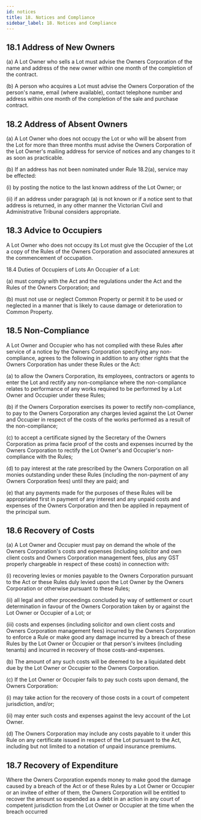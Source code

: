 ```yaml
---
id: notices
title: 18. Notices and Compliance
sidebar_label: 18. Notices and Compliance
---
```


## 18.1	Address of New Owners
(a)	A Lot Owner who sells a Lot must advise the Owners Corporation of the name and address of the new owner within one month of the completion of the contract.

(b)	A person who acquires a Lot must advise the Owners Corporation of the person's name, email (where available), contact telephone number and address within one month of the completion of the sale and purchase contract.

## 18.2	Address of Absent Owners
(a)	A Lot Owner who does not occupy the Lot or who will be absent from the Lot for more than three months must advise the Owners Corporation of the Lot Owner's mailing address for service of notices and any changes to it as soon as practicable.

(b)	If an address has not been nominated under Rule 18.2(a), service may be effected:

(i)	by posting the notice to the last known address of the Lot Owner; or

(ii)	if an address under paragraph (a) is not known or if a notice sent to that address is returned, in any other manner the Victorian Civil and Administrative Tribunal considers appropriate.

## 18.3	Advice to Occupiers
A Lot Owner who does not occupy its Lot must give the Occupier of the Lot a copy of the Rules of the Owners Corporation and associated annexures at the commencement of occupation.

18.4	Duties of Occupiers of Lots
An Occupier of a Lot:

(a)	must comply with the Act and the regulations under the Act and the Rules of the Owners Corporation; and

(b)	must not use or neglect Common Property or permit it to be used or neglected in a manner that is likely to cause damage or deterioration to Common Property.

## 18.5	Non-Compliance
A Lot Owner and Occupier who has not complied with these Rules after service of a notice by the Owners Corporation specifying any non-compliance, agrees to the following in addition to any other rights that the Owners Corporation has under these Rules or the Act:

(a)	to allow the Owners Corporation, its employees, contractors or agents to enter the Lot and rectify any non-compliance where the non-compliance relates to performance of any works required to be performed by a Lot Owner and Occupier under these Rules;
 
(b)	if the Owners Corporation exercises its power to rectify non-compliance, to pay to the Owners Corporation any charges levied against the Lot Owner and Occupier in respect of the costs of the works performed as a result of the non-compliance;

(c)	to accept a certificate signed by the Secretary of the Owners Corporation as prima facie proof of the costs and expenses incurred by the Owners Corporation to rectify the Lot Owner's and Occupier's non-compliance with the Rules;

(d)	to pay interest at the rate prescribed by the Owners Corporation on all monies outstanding under these Rules (including the non-payment of any Owners Corporation fees) until they are paid; and

(e)	that any payments made for the purposes of these Rules will be appropriated first in payment of any interest and any unpaid costs and expenses of the Owners Corporation and then be applied in repayment of the principal sum.

## 18.6	Recovery of Costs
(a)	A Lot Owner and Occupier must pay on demand the whole of the Owners Corporation's costs and expenses (including solicitor and own client costs and Owners Corporation management fees, plus any GST properly chargeable in respect of these costs) in connection with:

(i)	recovering levies or monies payable to the Owners Corporation pursuant to the Act or these Rules duly levied upon the Lot Owner by the Owners Corporation or otherwise pursuant to these Rules;

(ii)	all legal and other proceedings concluded by way of settlement or court determination in favour of the Owners Corporation taken by or against the Lot Owner or Occupier of a Lot; or

(iii)	costs and expenses (including solicitor and own client costs and Owners Corporation management fees) incurred by the Owners Corporation to enforce a Rule or make good any damage incurred by a breach of these Rules by the Lot Owner or Occupier or that person's invitees (including tenants) and incurred in recovery of those costs-and-expenses.

(b)	The amount of any such costs will be deemed to be a liquidated debt due by the Lot Owner or Occupier to the Owners Corporation.

(c)	If the Lot Owner or Occupier fails to pay such costs upon demand, the Owners Corporation:

(i)	may take action for the recovery of those costs in a court of competent jurisdiction, and/or;

(ii)	may enter such costs and expenses against the levy account of the Lot Owner.

(d)	The Owners Corporation may include any costs payable to it under this Rule on any certificate issued in respect of the Lot pursuant to the Act, including but not limited to a notation of unpaid insurance premiums.

## 18.7	Recovery of Expenditure
Where the Owners Corporation expends money to make good the damage caused by a breach of the Act or of these Rules by a Lot Owner or Occupier or an invitee of either of them, the Owners Corporation will be entitled to recover the amount so expended as a debt in an action in any court of competent jurisdiction from the Lot Owner or Occupier at the time when the breach occurred
